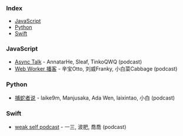 ### Index

* [JavaScript](#javascript)
* [Python](#python)
* [Swift](#swift)


### JavaScript

* [Async Talk](https://asynctalk.com) - AnnatarHe, Sleaf, TinkoQWQ (podcast)
* [Web Worker 播客](https://www.webworker.tech) - 辛宝Otto, 刘威Franky, 小白菜Cabbage (podcast)


### Python

* [捕蛇者说](https://pythonhunter.org) - laike9m, Manjusaka, Ada Wen, laixintao, 小白 (podcast)


### Swift

* [weak self podcast](https://weakself.dev) - 一三, 波肥, 喬喬 (podcast)
